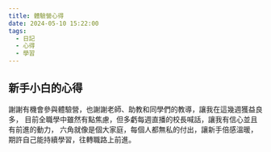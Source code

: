 ```yaml
---
title: 體驗營心得
date: 2024-05-10 15:22:00
tags:
  - 日記
  - 心得
  - 學習
---
```


## 新手小白的心得

謝謝有機會參與體驗營，也謝謝老師、助教和同學們的教導，讓我在這幾週獲益良多，
目前全職學中雖然有點焦慮，但多虧每週直播的校長喊話，讓我有信心並且有前進的動力，
六角就像是個大家庭，每個人都無私的付出，讓新手倍感溫暖，
期許自己能持續學習，往轉職路上前進。
